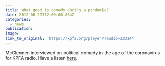 ```yaml
---
title: What good is comedy during a pandemic?
date: 2012-06-29T12:00:00.864Z
categories: 
  - news
publication:
image:
link_to_original: 'https://kpfa.org/player/?audio=333144'
---
```


McClennen interviewed on political comedy in the age of the coronavirus for KPFA radio. Have a listen [here](https://kpfa.org/player/?audio=333144).